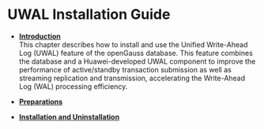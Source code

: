 # UWAL Installation Guide<a name="EN-US_TOPIC_0000001673877862"></a>

-   **[Introduction](introduction.md)**  
This chapter describes how to install and use the Unified Write-Ahead Log \(UWAL\) feature of the openGauss database. This feature combines the database and a Huawei-developed UWAL component to improve the performance of active/standby transaction submission as well as streaming replication and transmission, accelerating the Write-Ahead Log \(WAL\) processing efficiency.
-   **[Preparations](preparations.md)**  

-   **[Installation and Uninstallation](installation-and-uninstallation.md)**  


